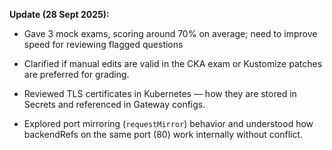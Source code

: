 
**Update (28 Sept 2025):**

- Gave 3 mock exams, scoring around 70% on average; need to improve speed for reviewing flagged questions
    
- Clarified if manual edits are valid in the CKA exam or Kustomize patches are preferred for grading.
    
- Reviewed TLS certificates in Kubernetes — how they are stored in Secrets and referenced in Gateway configs.
    
- Explored port mirroring (`requestMirror`) behavior and understood how backendRefs on the same port (80) work internally without conflict.
